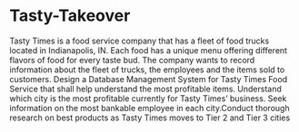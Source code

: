# Tasty-Takeover
Tasty Times is a food service company that has a fleet of food trucks located in Indianapolis, IN. Each food has a unique menu offering different flavors of food for every taste bud. The company wants to record information about the fleet of trucks, the employees and the items sold to customers. Design a Database Management System for Tasty Times Food Service that shall help understand the most profitable items. Understand which city is the most profitable currently for Tasty Times’ business. Seek information on the most bankable employee in each city.Conduct thorough research on best products as Tasty Times moves to Tier 2 and Tier 3 cities

